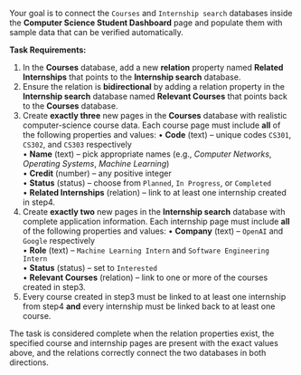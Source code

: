Your goal is to connect the `Courses` and `Internship search` databases inside the **Computer Science Student Dashboard** page and populate them with sample data that can be verified automatically.

**Task Requirements:**

1. In the **Courses** database, add a new **relation** property named **Related Internships** that points to the **Internship search** database.
2. Ensure the relation is **bidirectional** by adding a relation property in the **Internship search** database named **Relevant Courses** that points back to the **Courses** database.
3. Create **exactly three** new pages in the **Courses** database with realistic computer-science course data.  Each course page must include **all** of the following properties and values:
   • **Code** (text) – unique codes `CS301`, `CS302`, and `CS303` respectively  
   • **Name** (text) – pick appropriate names (e.g., *Computer Networks*, *Operating Systems*, *Machine Learning*)  
   • **Credit** (number) – any positive integer  
   • **Status** (status) – choose from `Planned`, `In Progress`, or `Completed`  
   • **Related Internships** (relation) – link to at least one internship created in step4.
4. Create **exactly two** new pages in the **Internship search** database with complete application information.  Each internship page must include **all** of the following properties and values:
   • **Company** (text) – `OpenAI` and `Google` respectively  
   • **Role** (text) – `Machine Learning Intern` and `Software Engineering Intern`  
   • **Status** (status) – set to `Interested`  
   • **Relevant Courses** (relation) – link to one or more of the courses created in step3.
5. Every course created in step3 must be linked to at least one internship from step4 **and** every internship must be linked back to at least one course.

The task is considered complete when the relation properties exist, the specified course and internship pages are present with the exact values above, and the relations correctly connect the two databases in both directions.